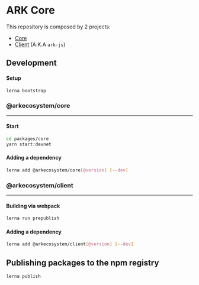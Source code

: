 # ARK Core

This repository is composed by 2 projects:
 - [Core](https://github.com/fix/ark-core/tree/master/packages/core)
 - [Client](https://github.com/fix/ark-core/tree/master/packages/client) (A.K.A `ark-js`)

## Development

#### Setup

```sh
lerna bootstrap
```
### **@arkecosystem/core**

------

#### Start

```sh
cd packages/core
yarn start:devnet
```

#### Adding a dependency

```sh
lerna add @arkecosystem/core[@version] [--dev]
```

### **@arkecosystem/client**

------

#### Building via webpack

```sh
lerna run prepublish
```

#### Adding a dependency

```sh
lerna add @arkecosystem/client[@version] [--dev]
```

## Publishing packages to the npm registry

```sh
lerna publish
```
